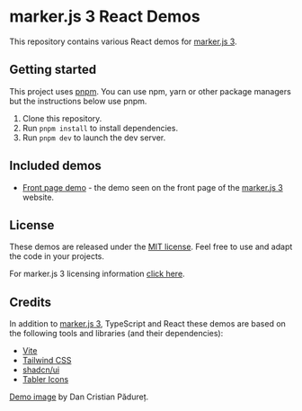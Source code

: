 # marker.js 3 React Demos

This repository contains various React demos for [marker.js 3].

## Getting started

This project uses [pnpm](https://pnpm.io/). You can use npm, yarn or other package managers but the instructions below use pnpm.

1. Clone this repository.
2. Run `pnpm install` to install dependencies.
3. Run `pnpm dev` to launch the dev server.

## Included demos

- [Front page demo](/frontpage/) - the demo seen on the front page of the [marker.js 3] website.

## License

These demos are released under the [MIT license](LICENSE). Feel free to use and adapt the code in your projects.

For marker.js 3 licensing information [click here](https://markerjs.com/#pricing).

## Credits

In addition to [marker.js 3], TypeScript and React these demos are based on the following tools and libraries (and their dependencies):

- [Vite](https://vite.dev/)
- [Tailwind CSS](https://tailwindcss.com/)
- [shadcn/ui](https://ui.shadcn.com/)
- [Tabler Icons](https://tabler.io/icons)

[Demo image](https://www.pexels.com/photo/blue-and-yellow-phone-modules-1476321/) by Dan Cristian Pădureț.

[marker.js 3]: https://markerjs.com
